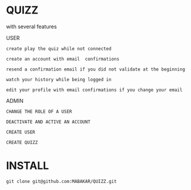 # QUIZZ 

with several features

USER

```create play the quiz while not connected```

```create an account with email  confirmations```

```resend a confirmation email if you did not validate at the beginning``` 

```watch your history while being logged in```

```edit your profile with email confirmations if you change your email```

ADMIN

```CHANGE THE ROLE OF A USER```

```DEACTIVATE AND ACTIVE AN ACCOUNT```

```CREATE USER```

```CREATE QUIZZ```

# INSTALL

```git clone git@github.com:MABAKAR/QUIZZ.git```

